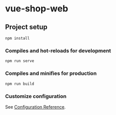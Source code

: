 # vue-shop-web

## Project setup
```
npm install
```

### Compiles and hot-reloads for development
```
npm run serve
```

### Compiles and minifies for production
```
npm run build
```

### Customize configuration
See [Configuration Reference](https://cli.vuejs.org/config/).

<!-- 
IssuerId int 作者ID
IssuerName varchar(20) 作者名称
Title varchar(45) 文章标题
Content text 文章内容
LianJie varchar(255) 资源链接
Price int 价格
CateNum varchar(10) 分类编号
CateName varchar(10) 分类名称
Tags varchar(255) 标签 
Brief varchar(255) 简介
CreateTime varchar(18) 创建时间
 -->


<!-- 
CateName varchar(10) 
FirstImgUrl varchar(255) 
ReTime varchar(18)
 -->

 <!-- 
 cate string 文章分类
mark string 搜索关键词
pagnum int 分页页数
pagsize int 分页大小
 -->

 <!-- 
 data:array<article> 
ArticleId int 文章ID
IssuerId int 作者ID
IssuerName varchar(20) 作者名称
Title varchar(45) 文章标题
Views int 浏览量
Likes int 点赞量
Comments int 评论量
Grade int 评分
BuyNum int 购买数量
Price int 价格
CateNum varchar(10) 分类编号 
CateName varchar(10) 分类名称
Tags varchar(255) 标签
FirstImgUrl varchar(255) 第一张图片路径
Brief varchar(255) 简介
ArticleState tinyint 文章状态 0草稿、1待审核、2成功、3失败、4删除
CreateTime varchar(18) 创建时间
ReTime varchar(18) 修改时间
  -->


  <!-- 
  data:array<order> 
OrderId int 购买记录ID
SellerId int 卖家ID
BuyerId int 买家ID
ArticleId int 文章ID
price int 文章价格
Title varchar(45) 文章标题
CreateTime varchar(18) 
ReTime varchar(18)
   -->

<!-- 
IssuerId int 作者ID
IssuerName varchar(20) 作者名称
Title varchar(45) 文章标题
Content text 文章内容
LianJie varchar(255) 资源链接
Price int 价格
CateNum varchar(10) 分类编号
CateName varchar(10) 分类名称
Tags varchar(255) 标签 
Brief varchar(255) 简介
 -->

 <!-- 
 CommentId int AI PK 
ArticleId int 
FromId int 
ToId int 
HasReply tinyint 
CommentContent varchar(255) 
Likes int 
CommentType tinyint 
CreateTime varchar(18) 
ReTime varchar(18) 
OnId int
  -->

<!-- 
ArticleId int 文章ID
FromId int 评论者ID
ToId int 被评论者ID
CommentContent varchar(255) 评论内容
CommentType tinyint 评论为0、回复为1、删除为2
CreateTime varchar(18) 
OnId int 在哪个评论下
FromName varchar(20) 
ToName varchar(20)
 -->


<!-- 

FollowerId int PK 
WriterId int 
WriterName varchar(20) 
FollowState tinyint 
CreateTime varchar(18) 
ReTime varchar(18)
 -->


 <!-- UserId int AI PK 
Username varchar(20) 
Password varchar(255) 
Integral int 
Email varchar(30) 
Phone varchar(20) 
Brief varchar(255) -->
 
<!-- data:array<note> 
NoteId int 记录ID
userId int 用户ID
WriterId int 作者ID
WriterName varchar(20) 作者名
ArticleId int 文章ID
Title varchar(45) 文章标题
NoteType tinyint 记录类型，0历史，1收藏，2购买,3删除
CateNum varchar(10) 分类编号
CateName varchar(10) 分类名称
CreateTime varchar(18) 
ReTime varchar(18) -->


<!-- 
ArticleId int 
FromId int 
ToId int 
HasReply tinyint 
CommentContent varchar(255) 
Likes int 
CommentType tinyint 
CreateTime varchar(18) 
ReTime varchar(18) 
OnId int 
FromName varchar(20) 
ToName varchar(20)
 -->


 <!-- 
 FollowerId int PK 
WriterId int 
WriterName varchar(20) 
FollowState tinyint 
CreateTime varchar(18) 
ReTime varchar(18) -->


<!-- 
Email varchar(30) 邮箱 
Phone varchar(20) 手机号
Brief varchar(255) 简介
UserId int 用户ID 
 -->

<!-- 
ChatId int AI PK 
FromId int 
ToId int 
ChatContent varchar(255) 
ChatState tinyint 
Readed tinyint 
CreateTime varchar(18) 
ReTime varchar(18)
 -->

<!-- 
chatListId int AI PK 
FromId int 
FromName varchar(20) 
ToId int 
ToName varchar(20) 
CreateTime varchar(18) 
ReTime varchar(18)
 -->

 <!-- 
 Username varchar(20) 
Password varchar(255) 
Integral int 
Email varchar(30) 
Phone varchar(20) 
Brief varchar(255) 
Likes int 
Followers int 
Sharers int 
HeadImgUrl varchar(255)
  -->

  <!-- SellerId int 
BuyerId int 
ArticleId int 
Title varchar(45) 
price int 
CreateTime varchar(18) 
ReTime varchar(18) -->

<!-- UserId int AI PK 
Username varchar(20) 
Password varchar(255) 
Integral int 
Email varchar(30) 
Phone varchar(20) 
Brief varchar(255) 
Likes int 
Followers int 
Sharers int 
HeadImgUrl varchar(255) -->